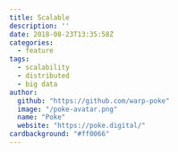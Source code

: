 ```yaml
---
title: Scalable
description: ''
date: 2018-08-23T13:35:58Z
categories:
  - feature
tags:
  - scalability
  - distributed
  - big data
author:
  github: "https://github.com/warp-poke"
  image: "/poke-avatar.png"
  name: "Poke"
  website: "https://poke.digital/"
cardbackground: "#ff0066"
---
```

